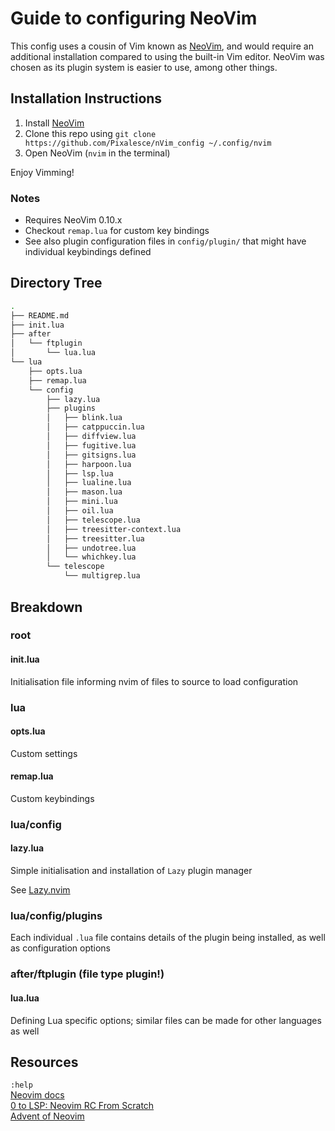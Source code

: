 # Guide to configuring NeoVim
This config uses a cousin of Vim known as [NeoVim](https://github.com/neovim/neovim), and would require an additional installation compared to using the built-in Vim editor. NeoVim was chosen as its plugin system is easier to use, among other things.

## Installation Instructions
1. Install [NeoVim](https://github.com/neovim/neovim#install-from-package)
2. Clone this repo using ```git clone https://github.com/Pixalesce/nVim_config ~/.config/nvim```
3. Open NeoVim (```nvim``` in the terminal)

Enjoy Vimming!

### Notes
- Requires NeoVim 0.10.x
- Checkout ```remap.lua``` for custom key bindings
- See also plugin configuration files in `config/plugin/` that might have individual keybindings defined

## Directory Tree
``` bash
.
├── README.md
├── init.lua
├── after
│   └── ftplugin
│       └── lua.lua
└── lua
    ├── opts.lua
    ├── remap.lua
    └── config
        ├── lazy.lua
        ├── plugins
        │   ├── blink.lua
        │   ├── catppuccin.lua
        │   ├── diffview.lua
        │   ├── fugitive.lua
        │   ├── gitsigns.lua
        │   ├── harpoon.lua
        │   ├── lsp.lua
        │   ├── lualine.lua
        │   ├── mason.lua
        │   ├── mini.lua
        │   ├── oil.lua
        │   ├── telescope.lua
        │   ├── treesitter-context.lua
        │   ├── treesitter.lua
        │   ├── undotree.lua
        │   └── whichkey.lua
        └── telescope
            └── multigrep.lua
```

## Breakdown
### root
#### init.lua
Initialisation file informing nvim of files to source to load configuration

### lua
#### opts.lua
Custom settings

#### remap.lua
Custom keybindings 

### lua/config
#### lazy.lua
Simple initialisation and installation of `Lazy` plugin manager

See [Lazy.nvim](https://github.com/folke/lazy.nvim)

### lua/config/plugins
Each individual `.lua` file contains details of the plugin being installed, as well as configuration options

### after/ftplugin (file type plugin!)
#### lua.lua
Defining Lua specific options; similar files can be made for other languages as well

## Resources
`:help`  
[Neovim docs](https://neovim.io/doc/)  
[0 to LSP: Neovim RC From Scratch](https://www.youtube.com/watch?v=w7i4amO_zaE&pp=ygUIMCB0byBsc3A%3D)  
[Advent of Neovim](https://www.youtube.com/watch?v=TQn2hJeHQbM&list=PLep05UYkc6wTyBe7kPjQFWVXTlhKeQejM)  
